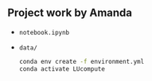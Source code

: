 ## Project work by Amanda

- `notebook.ipynb`
- `data/`

   ```bash
   conda env create -f environment.yml
   conda activate LUcompute
   ```



